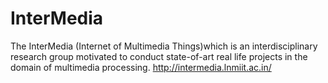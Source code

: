# InterMedia
The InterMedia (Internet of Multimedia Things)which is an interdisciplinary research group motivated to conduct state-of-art real life projects in the domain of multimedia processing.
http://intermedia.lnmiit.ac.in/
